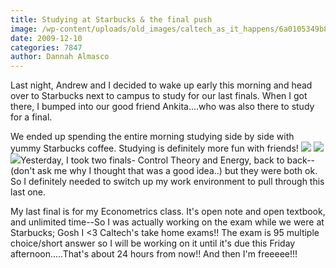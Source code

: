 ```yaml
---
title: Studying at Starbucks & the final push
image: /wp-content/uploads/old_images/caltech_as_it_happens/6a0105349b8251970b0120a73fd85e970b.jpg
date: 2009-12-10
categories: 7847
author: Dannah Almasco
---
```



Last night, Andrew and I decided to wake up early this morning and head over to Starbucks next to campus to study for our last finals. When I got there, I bumped into our good friend Ankita....who was also there to study for a final.

We ended up spending the entire morning studying side by side with yummy Starbucks coffee. Studying is definitely more fun with friends!
![](/old_images/caltech_as_it_happens/6a0105349b8251970b01287642c9f2970c.jpg)
![](/old_images/caltech_as_it_happens/6a0105349b8251970b01287642bae3970c.jpg)
![](/old_images/caltech_as_it_happens/6a0105349b8251970b0120a73fdc79970b.jpg)Yesterday, I took two finals- Control Theory and Energy, back to back--(don't ask me why I thought that was a good idea..) but they were both ok. So I definitely needed to switch up my work environment to pull through this last one.

My last final is for my Econometrics class. It's open note and open textbook, and unlimited time--So I was actually working on the exam while we were at Starbucks; Gosh I &lt;3 Caltech's take home exams!! The exam is 95 multiple choice/short answer so I will be working on it until it's due this Friday afternoon.....That's about 24 hours from now!! And then I'm freeeee!!!
